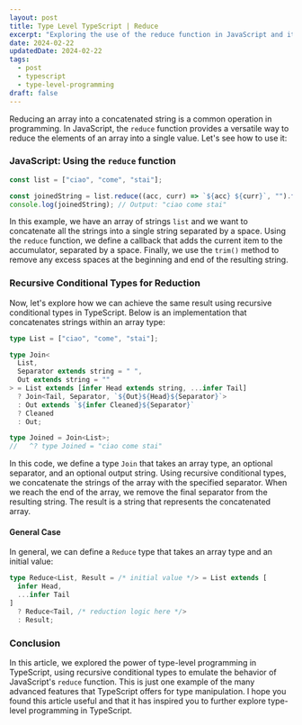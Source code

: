 ```yaml
---
layout: post
title: Type Level TypeScript | Reduce
excerpt: "Exploring the use of the reduce function in JavaScript and its implementation with recursive conditional types in TypeScript"
date: 2024-02-22
updatedDate: 2024-02-22
tags:
  - post
  - typescript
  - type-level-programming
draft: false
---
```


Reducing an array into a concatenated string is a common operation in programming. In JavaScript, the `reduce` function provides a versatile way to reduce the elements of an array into a single value. Let's see how to use it:

### JavaScript: Using the `reduce` function

```javascript
const list = ["ciao", "come", "stai"];

const joinedString = list.reduce((acc, curr) => `${acc} ${curr}`, "").trim();
console.log(joinedString); // Output: "ciao come stai"
```

In this example, we have an array of strings `list` and we want to concatenate all the strings into a single string separated by a space. Using the `reduce` function, we define a callback that adds the current item to the accumulator, separated by a space. Finally, we use the `trim()` method to remove any excess spaces at the beginning and end of the resulting string.

### Recursive Conditional Types for Reduction

Now, let's explore how we can achieve the same result using recursive conditional types in TypeScript. Below is an implementation that concatenates strings within an array type:

```typescript
type List = ["ciao", "come", "stai"];

type Join<
  List,
  Separator extends string = " ",
  Out extends string = ""
> = List extends [infer Head extends string, ...infer Tail]
  ? Join<Tail, Separator, `${Out}${Head}${Separator}`>
  : Out extends `${infer Cleaned}${Separator}`
  ? Cleaned
  : Out;

type Joined = Join<List>;
//   ^? type Joined = "ciao come stai"
```

In this code, we define a type `Join` that takes an array type, an optional separator, and an optional output string. Using recursive conditional types, we concatenate the strings of the array with the specified separator. When we reach the end of the array, we remove the final separator from the resulting string. The result is a string that represents the concatenated array.

#### General Case

In general, we can define a `Reduce` type that takes an array type and an initial value:

```typescript
type Reduce<List, Result = /* initial value */> = List extends [
  infer Head,
  ...infer Tail
]
  ? Reduce<Tail, /* reduction logic here */>
  : Result;
```

### Conclusion

In this article, we explored the power of type-level programming in TypeScript, using recursive conditional types to emulate the behavior of JavaScript's `reduce` function. This is just one example of the many advanced features that TypeScript offers for type manipulation. I hope you found this article useful and that it has inspired you to further explore type-level programming in TypeScript.
